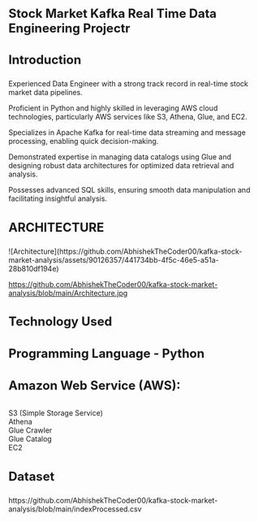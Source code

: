 <h1 style="font-size: 24px;">Stock Market Kafka Real Time Data Engineering Projectr</h1>

<h3 style="font-size: 24px;">Introduction</h3>

Experienced Data Engineer with a strong track record in real-time stock market data pipelines.

Proficient in Python and highly skilled in leveraging AWS cloud technologies, particularly AWS services like S3, Athena, Glue, and EC2.

Specializes in Apache Kafka for real-time data streaming and message processing, enabling quick decision-making.

Demonstrated expertise in managing data catalogs using Glue and designing robust data architectures for optimized data retrieval and analysis.

Possesses advanced SQL skills, ensuring smooth data manipulation and facilitating insightful analysis.

<h3 style="font-size: 24px;">ARCHITECTURE</h3>![Architecture](https://github.com/AbhishekTheCoder00/kafka-stock-market-analysis/assets/90126357/441734bb-4f5c-46e5-a51a-28b810df194e)



https://github.com/AbhishekTheCoder00/kafka-stock-market-analysis/blob/main/Architecture.jpg

<h3 style="font-size: 24px;">Technology Used</h3>
<h4 style="font-size: 24px;">Programming Language - Python</h4>
<h4 style="font-size: 24px;">Amazon Web Service (AWS):</h4>
S3 (Simple Storage Service)<br>
Athena<br>
Glue Crawler<br>
Glue Catalog<br>
EC2<br>

<h3 style="font-size: 24px;">Dataset</h3>
https://github.com/AbhishekTheCoder00/kafka-stock-market-analysis/blob/main/indexProcessed.csv

